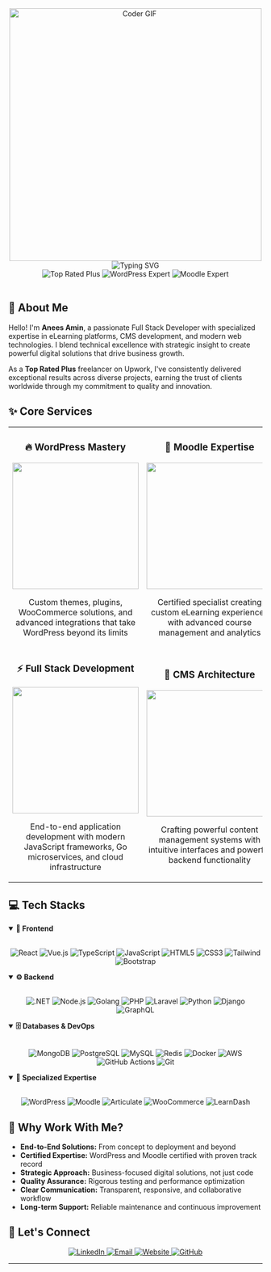 
<div align="center">
  <img src="https://media.giphy.com/media/SWoSkN6DxTszqIKEqv/giphy.gif" alt="Coder GIF" width="500">
</div>

<div align="center"><img src="https://readme-typing-svg.herokuapp.com?font=Fira+Code&size=30&pause=1000&color=39FF14&center=true&vCenter=true&width=435&lines=Full+Stack+Developer;WordPress+Expert;Moodle+Specialist;CMS+Architect" alt="Typing SVG" /></div>
<div align="center">
  <img src="https://img.shields.io/badge/Upwork-Top_Rated_Plus-14A800?style=for-the-badge&logo=upwork&logoColor=white" alt="Top Rated Plus" />
  <img src="https://img.shields.io/badge/WordPress-Expert-21759B?style=for-the-badge&logo=wordpress&logoColor=white" alt="WordPress Expert" />
  <img src="https://img.shields.io/badge/Moodle-Certified-F98012?style=for-the-badge&logo=moodle&logoColor=white" alt="Moodle Expert" />
</div>
<br />

## 🚀 About Me

Hello! I'm **Anees Amin**, a passionate Full Stack Developer with specialized expertise in eLearning platforms, CMS development, and modern web technologies. I blend technical excellence with strategic insight to create powerful digital solutions that drive business growth.

As a **Top Rated Plus** freelancer on Upwork, I've consistently delivered exceptional results across diverse projects, earning the trust of clients worldwide through my commitment to quality and innovation.


## ✨ Core Services

<table>
  <tr>
    <td width="50%">
      <h3 align="center">🔥 WordPress Mastery</h3>
      <p align="center">
        <img src="https://upload.wikimedia.org/wikipedia/commons/thumb/9/93/Wordpress_Blue_logo.png/1200px-Wordpress_Blue_logo.png" width="250px">
      </p>
      <p align="center">Custom themes, plugins, WooCommerce solutions, and advanced integrations that take WordPress beyond its limits</p>
    </td>
    <td width="50%">
      <h3 align="center">🧠 Moodle Expertise</h3>
      <p align="center">
        <img src="https://download.logo.wine/logo/Moodle/Moodle-Logo.wine.png" width="250px">
      </p>
      <p align="center">Certified specialist creating custom eLearning experiences with advanced course management and analytics</p>
    </td>
  </tr>
  <tr>
    <td width="50%">
      <h3 align="center">⚡ Full Stack Development</h3>
      <p align="center">
        <img src="https://www.xbytesolutions.com/assets/img/services/fullstack-development.png" width="250px">
      </p>
      <p align="center">End-to-end application development with modern JavaScript frameworks, Go microservices, and cloud infrastructure</p>
    </td>
    <td width="50%">
      <h3 align="center">🌟 CMS Architecture</h3>
      <p align="center">
        <img src="https://png.pngtree.com/png-vector/20220607/ourmid/pngtree-vector-cms-icon-icon-system-module-vector-png-image_13830236.png" width="250px">
      </p>
      <p align="center">Crafting powerful content management systems with intuitive interfaces and powerful backend functionality</p>
    </td>
  </tr>
</table>

<h2>💻 Tech Stacks</h2>
<details open>
<summary><b>🎨 Frontend</b></summary>
<br>
<p align="center">
  <img src="https://img.shields.io/badge/React-61DAFB.svg?style=for-the-badge&logo=React&logoColor=black" alt="React" />
  <img src="https://img.shields.io/badge/Vue.js-4FC08D.svg?style=for-the-badge&logo=vuedotjs&logoColor=white" alt="Vue.js" />
  <img src="https://img.shields.io/badge/TypeScript-3178C6.svg?style=for-the-badge&logo=TypeScript&logoColor=white" alt="TypeScript" />
  <img src="https://img.shields.io/badge/JavaScript-F7DF1E.svg?style=for-the-badge&logo=JavaScript&logoColor=black" alt="JavaScript" />
  <img src="https://img.shields.io/badge/HTML5-E34F26.svg?style=for-the-badge&logo=HTML5&logoColor=white" alt="HTML5" />
  <img src="https://img.shields.io/badge/CSS3-1572B6.svg?style=for-the-badge&logo=CSS3&logoColor=white" alt="CSS3" />
  <img src="https://img.shields.io/badge/Tailwind_CSS-06B6D4.svg?style=for-the-badge&logo=Tailwind-CSS&logoColor=white" alt="Tailwind" />
  <img src="https://img.shields.io/badge/Bootstrap-7952B3.svg?style=for-the-badge&logo=Bootstrap&logoColor=white" alt="Bootstrap" />
</p>
</details>
<details open>
<summary><b>⚙️ Backend</b></summary>
<br>
<p align="center">
  <img src="https://img.shields.io/badge/.NET-512BD4.svg?style=for-the-badge&logo=dotnet&logoColor=white" alt=".NET" />
  <img src="https://img.shields.io/badge/Node.js-339933.svg?style=for-the-badge&logo=nodedotjs&logoColor=white" alt="Node.js" />
  <img src="https://img.shields.io/badge/Go-00ADD8.svg?style=for-the-badge&logo=Go&logoColor=white" alt="Golang" />
  <img src="https://img.shields.io/badge/PHP-777BB4.svg?style=for-the-badge&logo=PHP&logoColor=white" alt="PHP" />
  <img src="https://img.shields.io/badge/Laravel-FF2D20.svg?style=for-the-badge&logo=Laravel&logoColor=white" alt="Laravel" />
  <img src="https://img.shields.io/badge/Python-3776AB.svg?style=for-the-badge&logo=Python&logoColor=white" alt="Python" />
  <img src="https://img.shields.io/badge/Django-092E20.svg?style=for-the-badge&logo=Django&logoColor=white" alt="Django" />
  <img src="https://img.shields.io/badge/GraphQL-E10098.svg?style=for-the-badge&logo=GraphQL&logoColor=white" alt="GraphQL" />
</p>
</details>
<details open>
<summary><b>🗄️ Databases & DevOps</b></summary>
<br>
<p align="center">
  <img src="https://img.shields.io/badge/MongoDB-47A248.svg?style=for-the-badge&logo=MongoDB&logoColor=white" alt="MongoDB" />
  <img src="https://img.shields.io/badge/PostgreSQL-4169E1.svg?style=for-the-badge&logo=PostgreSQL&logoColor=white" alt="PostgreSQL" />
  <img src="https://img.shields.io/badge/MySQL-4479A1.svg?style=for-the-badge&logo=MySQL&logoColor=white" alt="MySQL" />
  <img src="https://img.shields.io/badge/Redis-DC382D.svg?style=for-the-badge&logo=Redis&logoColor=white" alt="Redis" />
  <img src="https://img.shields.io/badge/Docker-2496ED.svg?style=for-the-badge&logo=Docker&logoColor=white" alt="Docker" />
  <img src="https://img.shields.io/badge/Amazon_AWS-232F3E.svg?style=for-the-badge&logo=Amazon-AWS&logoColor=white" alt="AWS" />
  <img src="https://img.shields.io/badge/GitHub_Actions-2088FF.svg?style=for-the-badge&logo=GitHub-Actions&logoColor=white" alt="GitHub Actions" />
  <img src="https://img.shields.io/badge/Git-F05032.svg?style=for-the-badge&logo=Git&logoColor=white" alt="Git" />
</p>
</details>
<details open>
<summary><b>🔭 Specialized Expertise</b></summary>
<br>
<p align="center">
  <img src="https://img.shields.io/badge/WordPress-21759B.svg?style=for-the-badge&logo=WordPress&logoColor=white" alt="WordPress" />
  <img src="https://img.shields.io/badge/Moodle-F98012.svg?style=for-the-badge&logo=Moodle&logoColor=white" alt="Moodle" />
  <img src="https://img.shields.io/badge/Articulate-CF1F46.svg?style=for-the-badge&logo=Articulate&logoColor=white" alt="Articulate" />
  <img src="https://img.shields.io/badge/WooCommerce-96588A.svg?style=for-the-badge&logo=WooCommerce&logoColor=white" alt="WooCommerce" />
  <img src="https://img.shields.io/badge/LearnDash-2C5FAE.svg?style=for-the-badge&logo=LearnDash&logoColor=white" alt="LearnDash" />
</p>
</details>


## 🌟 Why Work With Me?

- **End-to-End Solutions:** From concept to deployment and beyond
- **Certified Expertise:** WordPress and Moodle certified with proven track record
- **Strategic Approach:** Business-focused digital solutions, not just code
- **Quality Assurance:** Rigorous testing and performance optimization
- **Clear Communication:** Transparent, responsive, and collaborative workflow
- **Long-term Support:** Reliable maintenance and continuous improvement


## 📲 Let's Connect

<p align="center">
  <a href="https://linkedin.com/in/aneesamin4">
    <img src="https://img.shields.io/badge/LinkedIn-0077B5?style=for-the-badge&logo=linkedin&logoColor=white" alt="LinkedIn" />
  </a>
  <a href="mailto:anisamin4@gmail.com">
    <img src="https://img.shields.io/badge/Email-D14836?style=for-the-badge&logo=gmail&logoColor=white" alt="Email" />
  </a>
  <a href="https://solutions.techscape.pk/">
    <img src="https://img.shields.io/badge/Website-4285F4?style=for-the-badge&logo=google-chrome&logoColor=white" alt="Website" />
  </a>
  <a href="https://github.com/aneesamin4">
    <img src="https://img.shields.io/badge/GitHub-100000?style=for-the-badge&logo=github&logoColor=white" alt="GitHub" />
  </a>
</p>

---
